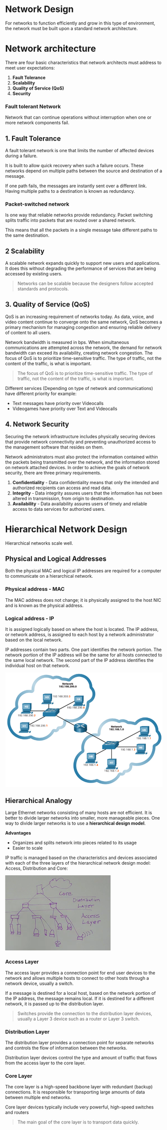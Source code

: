 # Network Design
For networks to function efficiently and grow in this type of environment, the network must be built upon a standard network architecture.

# Network architecture
There are four basic characteristics that network architects must address to meet user expectations:

1. **Fault Tolerance**
2. **Scalability**
3. **Quality of Service (QoS)**
4. **Security**

### **Fault tolerant Network**
Network that can continue operations without interruption when one or more network components fail.

## 1. Fault Tolerance 
A fault tolerant network is one that limits the number of affected devices during a failure. 

It is built to allow quick recovery when such a failure occurs. These networks depend on multiple paths between the source and destination of a message. 

If one path fails, the messages are instantly sent over a different link. Having multiple paths to a destination is known as redundancy.

### Packet-switched network
Is one way that reliable networks provide redundancy.
Packet switching splits traffic into packets that are routed over a shared network. 

This means that all the packets in a single message take different paths to the same destination. 

## 2 Scalability 
A scalable network expands quickly to support new users and applications. It does this without degrading the performance of services that are being accessed by existing users.

> Networks can be scalable because the designers follow accepted standards and protocols. 

## 3. Quality of Service (QoS)
QoS is an increasing requirement of networks today. As data, voice, and video content continue to converge onto the same network, QoS becomes a primary mechanism for managing congestion and ensuring reliable delivery of content to all users. 

Network bandwidth is measured in bps. When simultaneous communications are attempted across the network, the demand for network bandwidth can exceed its availability, creating network congestion. The focus of QoS is to prioritize time-sensitive traffic. The type of traffic, not the content of the traffic, is what is important. 

> The focus of QoS is to prioritize time-sensitive traffic. The type of traffic, not the content of the traffic, is what is important.

Different services (Depending on type of network and communications) have different priority for example:
- Text messages have priority over Videocalls
- Videogames have priority over Text and Videocalls

## 4. Network Security 
Securing the network infrastructure includes physically securing devices that provide network connectivity and preventing unauthorized access to the management software that resides on them.

Network administrators must also protect the information contained within the packets being transmitted over the network, and the information stored on network attached devices. In order to achieve the goals of network security, there are three primary requirements.

1. **Confidentiality** - Data confidentiality means that only the intended and authorized recipients can access and read data.
2.  **Integrity** - Data integrity assures users that the information has not been altered in transmission, from origin to destination.
3. **Availability** - Data availability assures users of timely and reliable access to data services for authorized users.

# Hierarchical Network Design 
Hierarchical networks scale well. 

## Physical and Logical Addresses 
Both the physical MAC and logical IP addresses are required for a computer to communicate on a hierarchical network.

### **Physical address - MAC** 
The MAC address does not change; it is physically assigned to the host NIC and is known as the physical address. 

### **Logical address - IP** 
It is assigned logically based on where the host is located. The IP address, or network address, is assigned to each host by a network administrator based on the local network.

IP addresses contain two parts. One part identifies the network portion. The network portion of the IP address will be the same for all hosts connected to the same local network. The second part of the IP address identifies the individual host on that network.

![alt "Subnets"](../Images/subnets.PNG)

## Hierarchical Analogy 
Large Ethernet networks consisting of many hosts are not efficient. It is better to divide larger networks into smaller, more manageable pieces. One way to divide larger networks is to use a **hierarchical design model**.

**Advantages**
- Organizes and splits network into pieces related to its usage
- Easier to scale


IP traffic is managed based on the characteristics and devices associated with each of the three layers of the hierarchical network design model: Access, Distribution and Core:

![alt "Hierarchical model"](../Images/hierrachicalModel.PNG)

### **Access Layer** 
The access layer provides a connection point for end user devices to the network and allows multiple hosts to connect to other hosts through a network device, usually a switch.

If a message is destined for a local host, based on the network portion of the IP address, the message remains local. If it is destined for a different network, it is passed up to the distribution layer. 

>Switches provide the connection to the distribution layer devices, usually a Layer 3 device such as a router or Layer 3 switch.

### **Distribution Layer**
The distribution layer provides a connection point for separate networks and controls the flow of information between the networks.

Distribution layer devices control the type and amount of traffic that flows from the access layer to the core layer.
### **Core Layer** 
The core layer is a high-speed backbone layer with redundant (backup) connections. It is responsible for transporting large amounts of data between multiple end networks. 

Core layer devices typically include very powerful, high-speed switches and routers

> The main goal of the core layer is to transport data quickly.